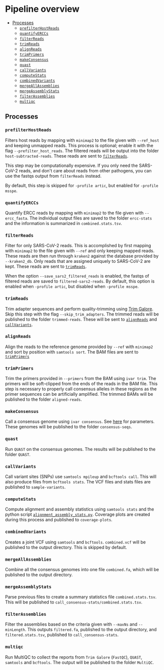 # Pipeline overview
<!-- MarkdownTOC -->

- [Processes](#processes)
	- [`prefilterHostReads`](#prefilterhostreads)
	- [`quantifyERCCs`](#quantifyerccs)
	- [`filterReads`](#filterreads)
	- [`trimReads`](#trimreads)
	- [`alignReads`](#alignreads)
	- [`trimPrimers`](#trimprimers)
	- [`makeConsensus`](#makeconsensus)
	- [`quast`](#quast)
	- [`callVariants`](#callvariants)
	- [`computeStats`](#computestats)
	- [`combinedVariants`](#combinedvariants)
	- [`mergeAllAssemblies`](#mergeallassemblies)
	- [`mergeAssemblyStats`](#mergeassemblystats)
	- [`filterAssemblies`](#filterassemblies)
	- [`multiqc`](#multiqc)

<!-- /MarkdownTOC -->
## Processes

### `prefilterHostReads`

Filters host reads by mapping with `minimap2` to the file given with `--ref_host` and keeping unmapped reads. This process is optional; enable it with the flag `--prefilter_host_reads`. The filtered reads will be output into the folder `host-subtracted-reads`. These reads are sent to [`filterReads`](#filterreads).

This step may be computationally expensive. If you only need the SARS-CoV-2 reads, and don't care about reads from other pathogens, you can use the fastqs output from `filterReads` instead.

By default, this step is skipped for `-profile artic`, but enabled for `-profile msspe`.

### `quantifyERCCs`

Quantify ERCC reads by mapping with `minimap2` to the file given with `--ercc_fasta`. The individual output files are saved to the folder `ercc-stats` and the information is summarized in `combined.stats.tsv`.

### `filterReads`

Filter for only SARS-CoV-2 reads. This is accomplished by first mapping with `minimap2` to the file given with `--ref` and only keeping mapped reads. These reads are then run through `kraken2` against the database provided by `--kraken2_db`. Only reads that are assigned uniquely to SARS-CoV-2 are kept. These reads are sent to [`trimReads`](#trimreads).

When the option `--save_sars2_filtered_reads` is enabled, the fastqs of filtered reads are saved to `filtered-sars2-reads`. By default, this option is enabled when `-profile artic`, but disabled when `-profile msspe`.

### `trimReads`

Trim adapter sequences and perform quality-trimming using [Trim Galore](https://github.com/FelixKrueger/TrimGalore). Skip this step with the flag `--skip_trim_adapters`. The trimmed reads will be published to the folder `trimmed-reads`. These will be sent to [`alignReads`](#alignreads) and [`callVariants`](#callvariants).

### `alignReads`

Align the reads to the reference genome provided by `--ref` with `minimap2` and sort by position with `samtools sort`. The BAM files are sent to [`trimPrimers`](#trimprimers)

### `trimPrimers`

Trim the primers provided in `--primers` from the BAM using `ivar trim`. The primers will be soft-clipped from the ends of the reads in the BAM file. This step is necessary to properly call consensus alleles in these regions as the primer sequences can be artificially amplified. The trimmed BAMs will be published to the folder `aligned-reads`.

### `makeConsensus`

Call a consensus genome using `ivar consensus`. See [here](running.md#primer-trimming) for parameters. These genomes will be published to the folder `consensus-seqs`.

### `quast`

Run `QUAST` on the consensus genomes. The results will be published to the folder `QUAST`.

### `callVariants`

Call variant sites (SNPs) use `samtools mpileup` and `bcftools call`. This will also produce files from `bcftools stats`. The VCF files and stats files are published to `sample-variants`.

### `computeStats`

Compute alignment and assembly statistics using `samtools stats` and the python script [`alignment_assembly_stats.py`](../bin/alignment_assembly_stats.py). Coverage plots are created during this process and published to `coverage-plots`.

### `combinedVariants`

Creates a joint VCF using `samtools` and `bcftools`. `combined.vcf` will be published to the output directory. This is skipped by default.

### `mergeAllAssemblies`

Combine all the consensus genomes into one file `combined.fa`, which will be published to the output directory.

### `mergeAssemblyStats`

Parse previous files to create a summary statistics file `combined.stats.tsv`. This will be published to `call_consensus-stats/combined.stats.tsv`.

### `filterAssemblies`

Filter the assemblies based on the criteria given with `--maxNs` and `--minLength`. This outputs `filtered.fa`, published to the output directory, and `filtered.stats.tsv`, published to `call_consensus-stats`.

### `multiqc`

Run MultiQC to collect the reports from `Trim Galore` (`FastQC`), `QUAST`, `samtools` and `bcftools`. The output will be published to the folder `MultiQC`.
